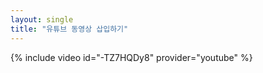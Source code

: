 ```yaml
---
layout: single
title: "유튜브 동영상 삽입하기" 
---
```


{% include video id="-TZ7HQDy8" provider="youtube" %}
